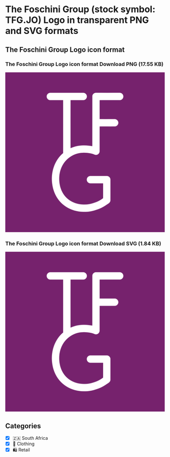 # The Foschini Group (stock symbol: TFG.JO) Logo in transparent PNG and SVG formats

## The Foschini Group Logo icon format

### The Foschini Group Logo icon format Download PNG (17.55 KB)

![The Foschini Group Logo icon format Download PNG (17.55 KB)](/img/orig/TFG.JO-859c28a6.png)

### The Foschini Group Logo icon format Download SVG (1.84 KB)

![The Foschini Group Logo icon format Download SVG (1.84 KB)](/img/orig/TFG.JO-d6051e2d.svg)



## Categories
- [x] 🇿🇦 South Africa
- [x] 👚 Clothing
- [x] 🛍️ Retail
